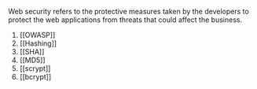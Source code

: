 Web security refers to the protective measures taken by the developers to protect the web applications from threats that could affect the business.

1. [[OWASP]]
2. [[Hashing]]
3. [[SHA]]
4. [[MD5]]
5. [[scrypt]]
6. [[bcrypt]]









